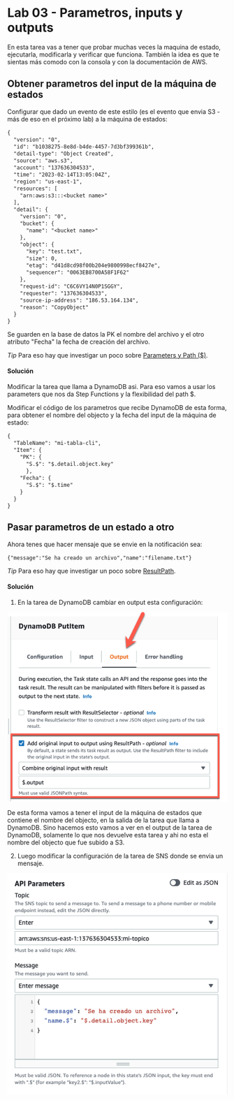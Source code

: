# Lab 03 - Parametros, inputs y outputs

En esta tarea vas a tener que probar muchas veces la maquina de estado, ejecutarla, modificarla y verificar que funciona.
También la idea es que te sientas más comodo con la consola y con la documentación de AWS.

## Obtener parametros del input de la máquina de estados

Configurar que dado un evento de este estilo (es el evento que envia S3 - más de eso en el próximo lab) a la máquina de estados:

```
{
  "version": "0",
  "id": "b1038275-8e8d-b4de-4457-7d3bf399361b",
  "detail-type": "Object Created",
  "source": "aws.s3",
  "account": "137636304533",
  "time": "2023-02-14T13:05:04Z",
  "region": "us-east-1",
  "resources": [
    "arn:aws:s3:::<bucket name>"
  ],
  "detail": {
    "version": "0",
    "bucket": {
      "name": "<bucket name>"
    },
    "object": {
      "key": "test.txt",
      "size": 0,
      "etag": "d41d8cd98f00b204e9800998ecf8427e",
      "sequencer": "0063EB8700A58F1F62"
    },
    "request-id": "C6C6VY14N0P1SGGY",
    "requester": "137636304533",
    "source-ip-address": "186.53.164.134",
    "reason": "CopyObject"
  }
}
```

Se guarden en la base de datos la PK el nombre del archivo y el otro atributo "Fecha" la fecha de creación del archivo.

_Tip_
Para eso hay que investigar un poco sobre [Parameters y Path ($)](https://docs.aws.amazon.com/step-functions/latest/dg/input-output-inputpath-params.html).

#### Solución

Modificar la tarea que llama a DynamoDB asi. Para eso vamos a usar los parameters que nos da Step Functions y la flexibilidad del path $.

Modificar el código de los parametros que recibe DynamoDB de esta forma, para obtener el nombre del objecto y la fecha del input de la máquina de estado:

```
{
  "TableName": "mi-tabla-cli",
  "Item": {
    "PK": {
      "S.$": "$.detail.object.key"
      },
    "Fecha": {
      "S.$": "$.time"
    }
  }
}
```

## Pasar parametros de un estado a otro

Ahora tenes que hacer mensaje que se envie en la notificación sea:

```
{"message":"Se ha creado un archivo","name":"filename.txt"}

```

_Tip_
Para eso hay que investigar un poco sobre [ResultPath](https://docs.aws.amazon.com/step-functions/latest/dg/input-output-resultpath.html).

#### Solución

1. En la tarea de DynamoDB cambiar en output esta configuración:

<img src="./imagenes/06-output.png"/>

De esta forma vamos a tener el input de la máquina de estados que contiene el nombre del objecto, en la salida de la tarea que llama a DynamoDB. Sino hacemos esto vamos a ver en el output de la tarea de DynamoDB, solamente lo que nos devuelve esta tarea y ahi no esta el nombre del objecto que fue subido a S3.

2. Luego modificar la configuración de la tarea de SNS donde se envia un mensaje.

<img src="./imagenes/07-mensaje.png"/>
